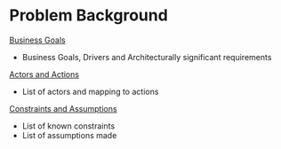 # Problem Background

[Business Goals](BusinessGoal.md)
* Business Goals, Drivers and Architecturally significant requirements

[Actors and Actions](Personas.drawio)
* List of actors and mapping to actions

[Constraints and Assumptions](ConstraintsAndAssumptions.md)

* List of known constraints
* List of assumptions made

